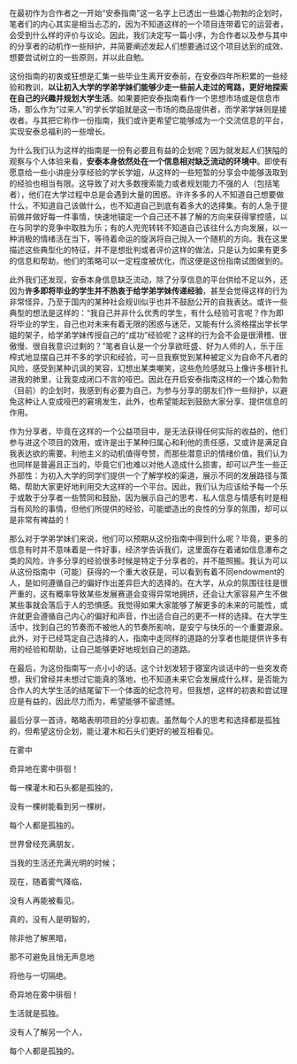 在最初作为合作者之一开始“安泰指南”这一名字上已透出一些雄心勃勃的企划时，笔者们的内心其实是相当忐忑的，因为不知道这样的一个项目连带着它的运营者，会受到什么样的评价与议论。因此，我们决定写一篇小序，为合作者以及参与其中的分享者的动机作一些辩护，并简要阐述发起人们想要通过这个项目达到的成效、想要尝试树立的一些原则，并以此自勉。

这份指南的初衷或狂想是汇集一些毕业生离开安泰前，在安泰四年所积累的一些经验和教训，**以让初入大学的学弟学妹们能够少走一些前人走过的弯路，更好地探索在自己的兴趣并规划大学生活**。如果要把安泰指南看作一个思想市场或是信息市场，那么作为“过来人”的学长学姐就是这一市场的商品提供者，而学弟学妹则是接收者。与其把它称作一份指南，我们或许更希望它能够成为一个交流信息的平台，实现安泰总福利的一些增长。

为什么我们认为这样的指南是一份有必要且有益的企划呢？因为就发起人们狭隘的观察与个人体验来看，**安泰本身依然处在一个信息相对缺乏流动的环境中**。即使有愿意给一些小讲座分享经验的学长学姐，从这样的一些短暂的分享会中能够汲取到的经验也相当有限。这导致了对大多数搜索能力或者规划能力不强的人（包括笔者），他们在大学过程中总是会遇到大量的困惑。许许多多的人不知道自己想要做什么，不知道自己该做什么，也不知道自己到底有着多大的选择集。有的人急于提前做并做好每一件事情，快速地锚定一个自己还不甚了解的方向来获得掌控感，以在与同学的竞争中取胜为乐；有的人兜兜转转不知道自己该往什么方向发展，以一种消极的情绪活在当下，等待着命运的旋涡将自己抛入一个随机的方向。我在这里描述这些典型化的特征，并不是想批判或者评价这样的做法，只是认为如果有更多的信息和帮助，他们的策略可以一定程度被优化，而这便是这份指南试图做到的。

此外我们还发现，安泰本身信息缺乏流动，除了分享信息的平台供给不足以外，还因为**许多即将毕业的学生并不热衷于给学弟学妹传递经验**，甚至会觉得这样的行为非常怪异，乃至于国内的某种社会规训似乎也并不鼓励公开的自我表达。或许一些典型的想法是这样的：“我自己并非什么优秀的学生，有什么经验可言呢？作为即将毕业的学生，自己也对未来有着无限的困惑与迷茫，又能有什么资格摆出学长学姐的架子，给学弟学妹传授自己的“成功”经验呢？这样的行为会不会是很滑稽、很傲慢、很自我意识过剩的？”笔者自认是一个分享欲旺盛、好为人师的人，乐于压榨式地显摆自己并不多的学识和经验，可一旦我察觉到某种被定义为自命不凡者的风险，感受到某种讥讽的笑容，幻想出某类嘲笑，这些危险感就马上像许多根针扎进我的肺里，让我变成闭口不言的哑巴。因此在开启安泰指南这样的一个雄心勃勃（目前）的企划时，我感到有必要为自己，为参与分享的朋友们作一些辩护，以避免这种让人变成哑巴的窘境发生，此外，也希望能起到鼓励大家分享、提供信息的作用。

作为分享者，毕竟在这样的一个公益项目中，是无法获得任何实际的收益的，他们参与进这个项目的效用，或许是出于某种归属心和利他的责任感，又或许是满足自我表达欲的需要。利他主义的动机值得夸赞，而那些潜意识的情绪价值，我们认为也同样是普遍且正当的，毕竟它们也难以对他人造成什么损害，却可以产生一些正外部性：为初入大学的同学们提供一个了解学校的渠道，展示不同的发展路径与策略，帮助大家更好地利用交大这样的一个平台。因此，我们认为应该给予每一个乐于或敢于分享者一些赞同和鼓励，因为展示自己的思考、私人信息与情感有时是相当有风险的事情，但他们所提供的经验，可能塑造出的良性的分享的氛围，却可以是非常有裨益的！

那么对于学弟学妹们来说，他们可以预期从这份指南中得到什么呢？毕竟，更多的信息有时并不意味着是一件好事，经济学告诉我们，这里面存在着诸如信息瀑布之类的风险，许多分享的经验很多时候是特定于分享者的，并不能照搬。我认为可以从这份指南中（可能）获得的一个重大收获是，可以看到有着不同endowment的人，是如何遵循自己的偏好作出差异巨大的选择的。在大学，从众的氛围往往是很严重的，这有概率导致某些发展赛道会变得异常地拥挤，还会让大家容易产生不做某些事就会落后于人的恐惧感。我觉得如果大家能够了解更多的未来的可能性，或许就更会遵循自己内心的偏好和声音，作出适合自己的更不一样的选择。在大学生活中，找到自己的节奏而不被他人的节奏所影响，是安宁与快乐的一个重要源泉。此外，对于已经笃定自己选择的人，指南中走同样的道路的分享者也能提供许多有用的经验和帮助，让自己能够更好地规划自己的道路。

在最后，为这份指南写一点小小的话。这个计划发轫于寝室内谈话中的一些突发奇想，我们曾经并未想过它能真的落地，也不知道未来它会发展成什么样，是否能为合作人的大学生活的结尾留下一个体面的纪念符号。但我想，这样的初衷和尝试理应是有益的，因此尽力而为，希望能够不留遗憾。

最后分享一首诗，略略表明项目的分享初衷。虽然每个人的思考和选择都是孤独的，但希望这份企划，能让灌木和石头们更好的被互相看见。

在雾中

奇异地在雾中徘徊！

每一棵灌木和石头都是孤独的，

没有一棵树能看到另一棵树，

每个人都是孤独的。

世界曾经充满朋友，

当我的生活还充满光明的时候；

现在，随着雾气降临，

没有人再能被看见。

真的，没有人是明智的，

除非他了解黑暗，

那不可避免且悄无声息地

将他与一切隔绝。

奇异地在雾中徘徊！

生活就是孤独。

没有人了解另一个人，

每个人都是孤独的。
